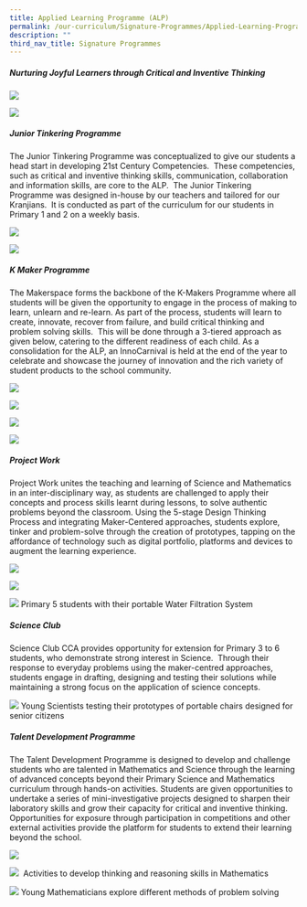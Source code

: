 ```yaml
---
title: Applied Learning Programme (ALP)
permalink: /our-curriculum/Signature-Programmes/Applied-Learning-Programme-ALP/
description: ""
third_nav_title: Signature Programmes
---
```

##### **Nurturing Joyful Learners through Critical and Inventive Thinking**

  
![](/images/Our%20Curriculum/Signature%20Programmes/Applied%20Learning%20Prog%20(ALP)/A1.png)

![](/images/Our%20Curriculum/Signature%20Programmes/Applied%20Learning%20Prog%20(ALP)/A2.jpg)

##### **Junior Tinkering Programme**

  

The Junior Tinkering Programme was conceptualized to give our students a head start in developing 21st Century Competencies.  These competencies, such as critical and inventive thinking skills, communication, collaboration and information skills, are core to the ALP.  The Junior Tinkering Programme was designed in-house by our teachers and tailored for our Kranjians.  It is conducted as part of the curriculum for our students in Primary 1 and 2 on a weekly basis.

  

![](/images/Our%20Curriculum/Signature%20Programmes/Applied%20Learning%20Prog%20(ALP)/A3.png)

![](/images/Our%20Curriculum/Signature%20Programmes/Applied%20Learning%20Prog%20(ALP)/A4.png)


##### **K Maker Programme**

  

The Makerspace forms the backbone of the K-Makers Programme where all students will be given the opportunity to engage in the process of making to learn, unlearn and re-learn. As part of the process, students will learn to create, innovate, recover from failure, and build critical thinking and problem solving skills.  This will be done through a 3-tiered approach as given below, catering to the different readiness of each child. As a consolidation for the ALP, an InnoCarnival is held at the end of the year to celebrate and showcase the journey of innovation and the rich variety of student products to the school community.  

![](/images/Our%20Curriculum/Signature%20Programmes/Applied%20Learning%20Prog%20(ALP)/A5.jpg)


![](/images/Our%20Curriculum/Signature%20Programmes/Applied%20Learning%20Prog%20(ALP)/A6.png)

![](/images/Our%20Curriculum/Signature%20Programmes/Applied%20Learning%20Prog%20(ALP)/A7.png)
 
![](/images/Our%20Curriculum/Signature%20Programmes/Applied%20Learning%20Prog%20(ALP)/A8.png)

##### **Project Work**

  

Project Work unites the teaching and learning of Science and Mathematics in an inter-disciplinary way, as students are challenged to apply their concepts and process skills learnt during lessons, to solve authentic problems beyond the classroom. Using the 5-stage Design Thinking Process and integrating Maker-Centered approaches, students explore, tinker and problem-solve through the creation of prototypes, tapping on the affordance of technology such as digital portfolio, platforms and devices to augment the learning experience.  

![](/images/Our%20Curriculum/Signature%20Programmes/Applied%20Learning%20Prog%20(ALP)/A9.jpg) 

![](/images/Our%20Curriculum/Signature%20Programmes/Applied%20Learning%20Prog%20(ALP)/A10.png)

![](/images/Our%20Curriculum/Signature%20Programmes/Applied%20Learning%20Prog%20(ALP)/A11.jpg)
Primary 5 students with their portable Water Filtration System

##### **Science Club**

  

Science Club CCA provides opportunity for extension for Primary 3 to 6 students, who demonstrate strong interest in Science.  Through their response to everyday problems using the maker-centred approaches, students engage in drafting, designing and testing their solutions while maintaining a strong focus on the application of science concepts.  

  
![](/images/Our%20Curriculum/Signature%20Programmes/Applied%20Learning%20Prog%20(ALP)/A12.png)
Young Scientists testing their prototypes of portable chairs designed for senior citizens

##### **Talent Development Programme**

  

The Talent Development Programme is designed to develop and challenge students who are talented in Mathematics and Science through the learning of advanced concepts beyond their Primary Science and Mathematics curriculum through hands-on activities. Students are given opportunities to undertake a series of mini-investigative projects designed to sharpen their laboratory skills and grow their capacity for critical and inventive thinking.  Opportunities for exposure through participation in competitions and other external activities provide the platform for students to extend their learning beyond the school.  

![](/images/Our%20Curriculum/Signature%20Programmes/Applied%20Learning%20Prog%20(ALP)/A13.jpg)

![](/images/Our%20Curriculum/Signature%20Programmes/Applied%20Learning%20Prog%20(ALP)/A14.jpg)
 Activities to develop thinking and reasoning skills in Mathematics  

![](/images/Our%20Curriculum/Signature%20Programmes/Applied%20Learning%20Prog%20(ALP)/A15.jpg)
Young Mathematicians explore different methods of problem solving